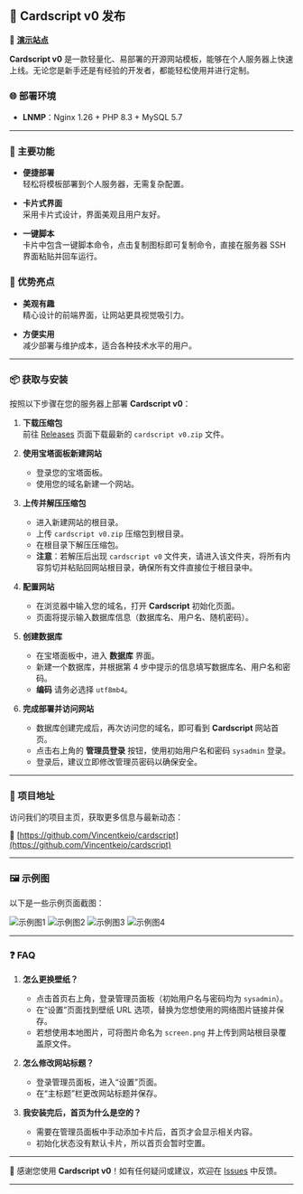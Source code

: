 ## 🎉 **Cardscript v0 发布**

🚀 **[演示站点](http://card.aiofchina.com)**

**Cardscript v0** 是一款轻量化、易部署的开源网站模板，能够在个人服务器上快速上线。无论您是新手还是有经验的开发者，都能轻松使用并进行定制。

### 🌐 部署环境

- **LNMP**：Nginx 1.26 + PHP 8.3 + MySQL 5.7

---

### 🚀 主要功能

- **便捷部署**  
  轻松将模板部署到个人服务器，无需复杂配置。

- **卡片式界面**  
  采用卡片式设计，界面美观且用户友好。

- **一键脚本**  
  卡片中包含一键脚本命令，点击复制图标即可复制命令，直接在服务器 SSH 界面粘贴并回车运行。

### 🌟 优势亮点

- **美观有趣**  
  精心设计的前端界面，让网站更具视觉吸引力。

- **方便实用**  
  减少部署与维护成本，适合各种技术水平的用户。

---

### 📦 获取与安装

按照以下步骤在您的服务器上部署 **Cardscript v0**：

1. **下载压缩包**  
   前往 [Releases](https://github.com/Vincentkeio/cardscript/releases) 页面下载最新的 `cardscript v0.zip` 文件。

2. **使用宝塔面板新建网站**  
   - 登录您的宝塔面板。
   - 使用您的域名新建一个网站。

3. **上传并解压压缩包**  
   - 进入新建网站的根目录。
   - 上传 `cardscript v0.zip` 压缩包到根目录。
   - 在根目录下解压压缩包。  
   - **注意**：若解压后出现 `cardscript v0` 文件夹，请进入该文件夹，将所有内容剪切并粘贴回网站根目录，确保所有文件直接位于根目录中。

4. **配置网站**  
   - 在浏览器中输入您的域名，打开 **Cardscript** 初始化页面。
   - 页面将提示输入数据库信息（数据库名、用户名、随机密码）。

5. **创建数据库**  
   - 在宝塔面板中，进入 **数据库** 界面。
   - 新建一个数据库，并根据第 4 步中提示的信息填写数据库名、用户名和密码。
   - **编码** 请务必选择 `utf8mb4`。

6. **完成部署并访问网站**  
   - 数据库创建完成后，再次访问您的域名，即可看到 **Cardscript** 网站首页。
   - 点击右上角的 **管理员登录** 按钮，使用初始用户名和密码 `sysadmin` 登录。
   - 登录后，建议立即修改管理员密码以确保安全。

---

### 📌 项目地址

访问我们的项目主页，获取更多信息与最新动态：

🔗 [https://github.com/Vincentkeio/cardscript](https://github.com/Vincentkeio/cardscript)

---

### 🖼️ 示例图

以下是一些示例页面截图：

![示例图1](https://mjj.aiofchina.com/assets/files/2025-01-09/1736458100-588829-image.png)
![示例图2](https://mjj.aiofchina.com/assets/files/2025-01-09/1736458139-534633-image.png)
![示例图3](https://mjj.aiofchina.com/assets/files/2025-01-09/1736458192-470743-image.png)
![示例图4](https://mjj.aiofchina.com/assets/files/2025-01-09/1736458236-220279-image.png)

---

### ❓ FAQ

1. **怎么更换壁纸？**  
   - 点击首页右上角，登录管理员面板（初始用户名与密码均为 `sysadmin`）。
   - 在“设置”页面找到壁纸 URL 选项，替换为您想使用的网络图片链接并保存。
   - 若想使用本地图片，可将图片命名为 `screen.png` 并上传到网站根目录覆盖原文件。

2. **怎么修改网站标题？**  
   - 登录管理员面板，进入“设置”页面。
   - 在“主标题”栏更改网站标题并保存。

3. **我安装完后，首页为什么是空的？**  
   - 需要在管理员面板中手动添加卡片后，首页才会显示相关内容。
   - 初始化状态没有默认卡片，所以首页会暂时空置。

---

🙏 感谢您使用 **Cardscript v0**！如有任何疑问或建议，欢迎在 [Issues](https://github.com/Vincentkeio/cardscript/issues) 中反馈。

---
